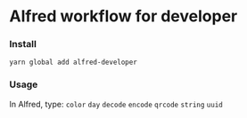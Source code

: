 # Alfred workflow for developer

### Install

```shell
yarn global add alfred-developer
```

### Usage

In Alfred, type: `color` `day` `decode` `encode` `qrcode` `string` `uuid`
